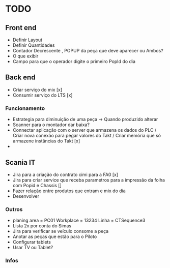# TODO

## Front end
* Definir Layout
* Definir Quantidades
* Contador Decrescente , POPUP da peça que deve aparecer ou Ambos?
* O que exibir
* Campo para que o operador digite o primeiro PopId do dia

## Back end
* Criar serviço do mix [x]
* Consumir serviço do LTS  [x]

### Funcionamento
* Estrategia para diminuição de uma peça -> Quando produzido alterar
* Scanner para o montador dar baixa?
* Connectar aplicação com o server que armazena os dados do PLC / Criar nova conexão para pegar valores do Takt / Criar memória que só armazene instâncias do Takt [x]
* 

## Scania IT
* Jira para a criação do contrato cimi para a FA0 [x]
* Jira para criar service que receba parametros para a impressão da folha com Popid e Chassis [] 
* Fazer relação entre produtos que entram e mix do dia
* Desenvolver


### Outros
* planing area = PC01  Workplace = 13234 Linha = CTSequence3
* Lista 2x por conta do Simas
* Jira para verificar se veículo consome a peça 
* Anotar as peças que estão para o Piloto
* Configurar tablets
* Usar TV ou Tablet?


### Infos







